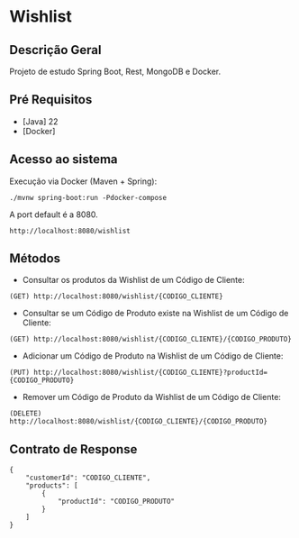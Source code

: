 # Wishlist

## Descrição Geral
Projeto de estudo Spring Boot, Rest, MongoDB e Docker.

## Pré Requisitos
* [Java] 22
* [Docker]

## Acesso ao sistema

Execução via Docker (Maven + Spring):
```
./mvnw spring-boot:run -Pdocker-compose
```

A port default é a 8080.
```
http://localhost:8080/wishlist
```

## Métodos

* Consultar os produtos da Wishlist de um Código de Cliente:
```
(GET) http://localhost:8080/wishlist/{CODIGO_CLIENTE}
```

* Consultar se um Código de Produto existe na Wishlist de um Código de Cliente:
```
(GET) http://localhost:8080/wishlist/{CODIGO_CLIENTE}/{CODIGO_PRODUTO}
```

* Adicionar um Código de Produto na Wishlist de um Código de Cliente:
```
(PUT) http://localhost:8080/wishlist/{CODIGO_CLIENTE}?productId={CODIGO_PRODUTO}
```

* Remover um Código de Produto da Wishlist de um Código de Cliente:
```
(DELETE) http://localhost:8080/wishlist/{CODIGO_CLIENTE}/{CODIGO_PRODUTO}
```

## Contrato de Response

```
{
    "customerId": "CODIGO_CLIENTE",
    "products": [
        {
            "productId": "CODIGO_PRODUTO"
        }
    ]
}
```